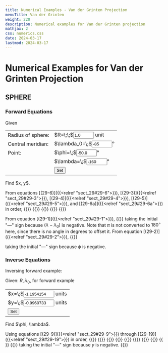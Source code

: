 ```yaml
---
title: Numerical Examples - Van der Grinten Projection
menuTitle: Van der Grinten
weight: 220
description: Numerical examples for Van der Grinten projection
mathjax: 2
css: numerics.css
date: 2024-03-17
lastmod: 2024-03-17
---
```

<script src="../js/format.js"> </script>
<script src="../js/vandg.js"> </script>

# Numerical Examples for Van der Grinten Projection 

## SPHERE
### Forward Equations

Given
<table class="markdown">
<tr>
  <td>Radius of sphere:</td>
  <td>$R=\;\;$<input id="r_in" value="1.0" size="5" /> unit</td>
</tr>
<tr>
  <td>Central meridian:</td>
  <td>$\lambda_0=\;$<input id="lam0_in" value="-85" size="5"/>&deg;</td>
</tr>
<tr>
  <td>Point:</td>
  <td>$\phi=\;$<input id="phi_in" value="-50.0" size="5"/>&deg;</td>
</tr>
<tr>
  <td></td>
  <td>$\lambda=\;$<input id="lam_in" value="-160" size="5"/>&deg;</td>
</tr>
<tr>
  <td></td>
  <td><input type="button" value="Set" onclick="sph.set_fwd()"/></td>
</tr>
</table>
Find $x, y$.

From equations [(29-6)]({{<relref "sect_29#29-6">}}), [(29-3)]({{<relref "sect_29#29-3">}}), [(29-4)]({{<relref "sect_29#29-4">}}), [(29-5)]({{<relref "sect_29#29-5">}}), and [(29-6a)]({{<relref "sect_29#29-6a">}}) in order,
{{<math div="theta">}}
\eqalign{
  \theta &= \arcsin |2\times(-50^\circ)/180^\circ| \cr
          &= 33.7489886^\circ
}
{{</math>}}
{{<math div="A">}}
\eqalign{
  A &= ½|180^\circ/(-160^\circ-(-85^\circ))-(-160^\circ-(-85^\circ))/180^\circ| \cr
    &= ½|(-2.4000000) - (-0.4166667)| \cr
    &= 0.9916667
}
{{</math>}}
{{<math div="G">}}
\eqalign{
  G &= \cos33.7489886^\circ/(\sin33.7489886^\circ+\cos33.7489886^\circ-1) \cr
    &= 2.1483315
}
{{</math>}}
{{<math div="P">}}
\eqalign{
  P &= 2.1483315/(2/\sin33.7489886^\circ - 1) \cr
    &= 5.5856618
}
{{</math>}}
{{<math div="Q">}}
\eqalign{
  Q &= 0.9916667^2+2.1483315 \cr
    &= 3.1317343
}
{{</math>}}

From equation [(29-1)]({{<relref "sect_29#29-1">}}),
{{<math div="x">}}
\eqalign{
  x =& -\pi\times1.0\{ 0.9916667\times(2.1483315-5.5856618^2) \cr
      & +[0.9916667^2\times(2.1483315 - 5.5856618^2)\cr
      & -(5.5856618^2 + 0.9916667^2)\times(2.1483315^2 - 5.5856618^2)]^{1/2}\}/ \cr
      & (5.5856618^2+0.9916667^2)\cr
    =& -1.1954154\text{ units} 
}
{{</math>}}
<span id="lamdif_neg">
taking the initial "&mdash;" sign because $(\lambda-\lambda_0)$ is negative.
</span><span id="lamdif_pos" style="display:none">
taking the initial "+" sign because $(\lambda-\lambda_0)$ is positive.
</span>
Note that $\pi$ is not converted to $180^\circ$ here, since there is no angle in degrees to offset it. From equation [(29-2)]({{<relref "sect_29#29-2">}}),
{{<math div="y">}}
\eqalign{
  y =& -\pi\times1.0\{ 5.5856618\times3.1317343 - 0.9916667\cr
     & \times[(0.9916667^2+1)\times(7.0000000+0.9916667^2) \cr
     & -3.1317343^2]^{1/2} \}/(5.5856618^2 + 0.9916667^2) \cr
    =& -0.9960733\text{ units} 
}
{{</math>}}

<span id="phi_neg">taking the initial "&mdash;" sign because $\phi$ is negative.</span>
<span id="phi_pos" style="display:none">taking the initial "+" sign because $\phi$ is positive.</span>

### Inverse Equations
Inversing forward example:

Given: $R, \lambda_0$, for forward example
<table>
  <tr>
    <td>$x=\;$<input id="x_in" value="-1.1954154" size="9"/> units</td>
  </tr>
  <tr>
    <td>$y=\;$<input id="y_in" value="-0.9960733" size="9"/> units</td>
  </tr>
  <tr>
    <td><input type="button" value="Set" onclick="sph.set_inv()"/></td>
</table>
Find $\phi, \lambda$.

Using equations [(29-9)]({{<relref "sect_29#29-9">}}) through [(29-19)]({{<relref "sect_29#29-19">}}) in order,
{{<math div="X">}}
\eqalign{
  X &= -1.1954154/(\pi\times1.0) \cr
    &= -0.3805125
}
{{</math>}}
{{<math div="Y">}}
\eqalign{
  Y &= -0.9960733/(\pi\times1.0) \cr
    &= -0.3170600
}
{{</math>}}
{{<math div="c1">}}
\eqalign{
  c_1 &= -|-0.3170600|\times(1+(-0.3805125)^2+(-0.3170600)^2)\cr
      &= -0.3948401
}
{{</math>}}
{{<math div="c2">}}
\eqalign{
  c_2 &= -0.3948401-2\times(-0.3170600)^2+(-0.3805125)^2 \cr
      &= -0.4511044
}
{{</math>}}
{{<math div="c3">}}
\eqalign{
  c_1 &= -|-0.3170600|\times[1+(-0.3805125)^2+(-0.3170600)^2]\cr
      &= -0.3948401
}
{{</math>}}
{{<math div="d">}}
\eqalign{
  d =& (-0.3170600)^2/2.0509147+[2\times(-0.4511044)^3/2.0509147^3 \cr
     & - 9\times(-0.3948401)\times(-0.4511044)/2.0509147^2]/27 \cr
    =& 0.0341124 
}
{{</math>}}
{{<math div="a1">}}
\eqalign{
  a_1 =& [(-0.3948401)-(-0.4511044)^2/(3\times2.0509147)]/2.0509147\cr
      =& -0.2086455
}
{{</math>}}
{{<math div="m1">}}
\eqalign{
  m_1 &= 2\times[-(-0.2086455)/3]^{1/2} \cr
      &= 0.5274409
}
{{</math>}}
{{<math div="theta1">}}
\eqalign{
  \theta_1 &= ⅓\arccos(3\times0.0341124/((-0.2086455)\times0.5274409)) \cr
            &= ⅓\arccos(-0.9299322) \cr
            &= 52.8080829^\circ
}
{{</math>}}
{{<math div="phi">}}
\eqalign{
  \phi =& -180^\circ\times[(-0.5274409)\cos(52.8080829^\circ+60^\circ) \cr
         & (-0.4511044)/(3\times0.5274409)] \cr
        =& -49.9999985^\circ
}
{{</math>}}
<span id="y_neg">taking the initial "&mdash;" sign because $y$ is negative.</span>
<span id="y_pos" style="display:none">taking the initial "+" sign because $y$ is positive.</span>
{{<math div="lam">}}
{{</math>}}